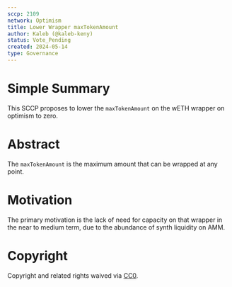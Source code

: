 ```yaml
---
sccp: 2109
network: Optimism
title: Lower Wrapper maxTokenAmount
author: Kaleb (@kaleb-keny)
status: Vote_Pending
created: 2024-05-14
type: Governance
---
```


# Simple Summary

This SCCP proposes to lower the `maxTokenAmount` on the wETH wrapper on optimism to zero.

# Abstract

The `maxTokenAmount` is the maximum amount that can be wrapped at any point.

# Motivation 

The primary motivation is the lack of need for capacity on that wrapper in the near to medium term, due to the abundance of synth liquidity on AMM.

# Copyright

Copyright and related rights waived via [CC0](https://creativecommons.org/publicdomain/zero/1.0/).